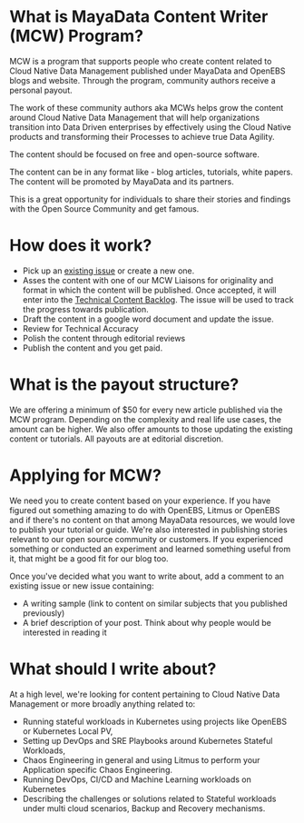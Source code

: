 # What is MayaData Content Writer (MCW) Program?

MCW is a program that supports people who create content related to Cloud Native Data Management published under MayaData and OpenEBS blogs and website. Through the program, community authors receive a personal payout.

The work of these community authors aka MCWs helps grow the content around Cloud Native Data Management that will help organizations transition into Data Driven enterprises by effectively using the Cloud Native products and transforming their Processes to achieve true Data Agility.

The content should be focused on free and open-source software. 

The content can be in any format like - blog articles, tutorials, white papers. The content will be promoted by MayaData and its partners. 

This is a great opportunity for individuals to share their stories and findings with the Open Source Community and get famous.

# How does it work?

* Pick up an [existing issue](https://github.com/mayadata-io/community/issues) or create a new one.
* Asses the content with one of our MCW Liaisons for originality and format in which the content will be published. Once accepted, it will enter into the [Technical Content Backlog](https://github.com/orgs/mayadata-io/projects/1). The issue will be used to track the progress towards publication. 
* Draft the content in a google word document and update the issue.
* Review for Technical Accuracy
* Polish the content through editorial reviews
* Publish the content and you get paid. 

# What is the payout structure?

We are offering a minimum of $50 for every new article published via the MCW program. Depending on the complexity and real life use cases, the amount can be higher. We also offer amounts to those updating the existing content or tutorials. All payouts are at editorial discretion.

# Applying for MCW?

We need you to create content based on your experience. If you have figured out something amazing to do with OpenEBS, Litmus or OpenEBS and if there's no content on that among MayaData resources, we would love to publish your tutorial or guide. We're also interested in publishing stories relevant to our open source community or customers. If you experienced something or conducted an experiment and learned something useful from it, that might be a good fit for our blog too.

Once you've decided what you want to write about, add a comment to an existing issue or new issue containing:
* A writing sample (link to content on similar subjects that you published previously)
* A brief description of your post. Think about why people would be interested in reading it

# What should I write about?

At a high level, we're looking for content pertaining to Cloud Native Data Management or more broadly anything related to:
- Running stateful workloads in Kubernetes using projects like OpenEBS or Kubernetes Local PV, 
- Setting up DevOps and SRE Playbooks around Kubernetes Stateful Workloads, 
- Chaos Engineering in general and using Litmus to perform your Application specific Chaos Engineering. 
- Running DevOps, CI/CD and Machine Learning workloads on Kubernetes
- Describing the challenges or solutions related to Stateful workloads under multi cloud scenarios, Backup and Recovery mechanisms. 








